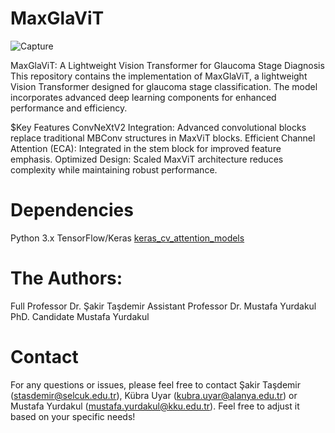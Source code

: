 # MaxGlaViT
![Capture](https://github.com/user-attachments/assets/48e9dc4b-85b8-495d-9fd3-fa06bff89f28)


MaxGlaViT: A Lightweight Vision Transformer for Glaucoma Stage Diagnosis
This repository contains the implementation of MaxGlaViT, a lightweight Vision Transformer designed for glaucoma stage classification. The model incorporates advanced deep learning components for enhanced performance and efficiency.

$Key Features
ConvNeXtV2 Integration: Advanced convolutional blocks replace traditional MBConv structures in MaxViT blocks.
Efficient Channel Attention (ECA): Integrated in the stem block for improved feature emphasis.
Optimized Design: Scaled MaxViT architecture reduces complexity while maintaining robust performance.
# Dependencies
Python 3.x
TensorFlow/Keras
[keras_cv_attention_models]([https://www.google.com](https://github.com/0723sjp/keras_cv_attention_models/tree/main))

# The Authors:
Full Professor Dr. Şakir Taşdemir
Assistant Professor Dr. Mustafa Yurdakul
PhD. Candidate Mustafa Yurdakul

# Contact
For any questions or issues, please feel free to contact Şakir Taşdemir (stasdemir@selcuk.edu.tr), Kübra Uyar (kubra.uyar@alanya.edu.tr) or Mustafa Yurdakul (mustafa.yurdakul@kku.edu.tr).
Feel free to adjust it based on your specific needs!
